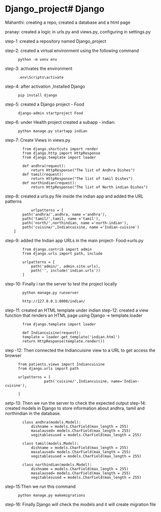 # Django_project# Django

Mahanthi: creating a repo, created a database and a html page

pranay: created a logic in urls.py and views.py, configuring in settings.py

step-1 :created a repository named  Django_project

step-2: created a virtual environment using the following command

          python -m venv env
          
step-3: activates the environment

          .env\Scripts\activate
step-4: after activation ,Installed Django

          pip install django
step-5: created a Django project - Food

          django-admin startproject Food
step-6: under Health project created a subapp - indian:

          python manage.py startapp indian
step-7: Create Views in views.py

            from django.shortcuts import render
            from django.http import HttpResponse
            from django.template import loader

            def andhra(request):
                return HttpResponse("The list of Andhra Dishes")
            def tamil(request):
                return HttpResponse("The list of tamil Dishes")
            def northindian(request):
                return HttpResponse("The list of North indian Dishes")

step-8: created a urls.py file inside the indian app and added the URL patterns 

                urlpatterns = [
            path('andhra/',andhra, name ='andhra'),
            path('tamil/',tamil, name ='tamil'),
            path('north/',northindian, name ='north-indian'),
            path('cuisine/',Indiancuisine, name ='Indian-cuisine')
        ]

step-9: added the Indian app URLs in the main project- Food->urls.py

            from django.contrib import admin
            from django.urls import path, include

            urlpatterns = [
                path('admin/', admin.site.urls),
                path('', include('indian.urls'))
            ]


step-10: Finally i ran the server to test the project locally

            python manage.py runserver

            http://127.0.0.1:8000/indian/
step-11: created an HTML template under indian
step-12: created a view function that renders an HTML page using Django -> template.loader

            from django.template import loader

            def Indiancuisine(request):
            template = loader.get_template('indian.html')
            return HttpResponse(template.render())


step -12: Then connected the Indiancuisine view to a URL to get access the browser 

          from patients.views import Indiancuisine
          from django.urls import path
          
          urlpatterns = [
                      path('cuisine/',Indiancuisine, name='Indian-cuisine'),
                    
          ] 
setp-13: Then we run the server to check the expected output
step-14: created models in Django to store information about andhra, tamil and northindian in the database. 
         
          
            class andhra(models.Model):
                dishname = models.CharField(max_length = 255)
                masalaused= models.CharField(max_length = 255)
                vegitablesused = models.CharField(max_length = 255)  
                
            class tamil(models.Model):
                dishname = models.CharField(max_length = 255)
                masalaused= models.CharField(max_length = 255)
                vegitablesused = models.CharField(max_length = 255)  
                
            class northindian(models.Model):
                dishname = models.CharField(max_length = 255)
                masalaused= models.CharField(max_length = 255)
                vegitablesused = models.CharField(max_length = 255)  

step-15:Then we run this command 

          python manage.py makemigrations


step-16: Finally Django will check the models and it will create migration file 
